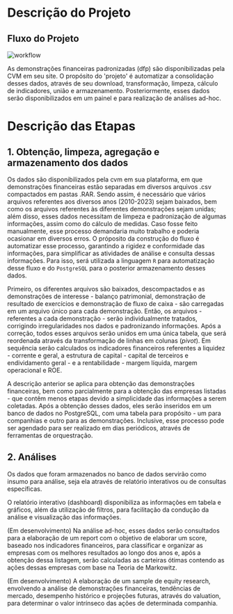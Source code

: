 # Descrição do Projeto
## Fluxo do Projeto

![workflow](https://github.com/viniciusbelchior0/cvm_DFPs/blob/main/references/diagrama_cvm-dfps.png)

As demonstrações financeiras padronizadas (dfp) são disponibilizadas pela CVM em seu site. O propósito do 'projeto' é automatizar a consolidação desses dados, através de seu download, transformação, limpeza, cálculo de indicadores, união e armazenamento. Posteriormente, esses dados serão disponibilizados em um painel e para realização de análises ad-hoc.

# Descrição das Etapas
## 1. Obtenção, limpeza, agregação e armazenamento dos dados
Os dados são disponibilizados pela cvm em sua plataforma, em que demonstrações financeiras estão separadas em diversos arquivos .csv compactados em pastas .RAR. Sendo assim, é necessário que vários arquivos referentes aos diversos anos (2010-2023) sejam baixados, bem como os arquivos referentes às diferentes demonstrações sejam unidas; além disso, esses dados necessitam de limpeza e padronização de algumas informações, assim como do cálculo de medidas. Caso fosse feito manualmente, esse processo demandaria muito trabalho e poderia ocasionar em diversos erros. O próposito da construção do fluxo é automatizar esse processo, garantindo a rigidez e conformidade das informações, para simplificar as atividades de análise e consulta dessas informações. Para isso, será utilizada a linguagem `R` para automatização desse fluxo e do `PostgreSQL` para o posterior armazenamento desses dados.

Primeiro, os diferentes arquivos são baixados, descompactados e as demonstrações de interesse - balanço patrimonial, demonstração de resultado de exercícios e demonstração de fluxo de caixa - são carregadas em um arquivo único para cada demonstração. Então, os arquivos - referentes a cada demonstração - serão individualmente tratados, corrigindo irregularidades nos dados e padronizando informações. Após a correção, todos esses arquivos serão unidos em uma única tabela, que será reordenada através da transformação de linhas em colunas (*pivot*). Em sequência serão calculados os indicadores financeiros referentes a liquidez - corrente e geral, a estrutura de capital - capital de terceiros e endividamento geral - e a rentabilidade - margem líquida, margem operacional e ROE.

A descrição anterior se aplica para obtenção das demonstrações financeiras, bem como parcialmente para a obtenção das empresas listadas - que contêm menos etapas devido a simplicidade das informações a serem coletadas. Após a obtenção desses dados, eles serão inseridos em um banco de dados no PostgreSQL, com uma tabela para propósito - um para companhias e outro para as demonstrações. Inclusive, esse processo pode ser agendado para ser realizado em dias periódicos, através de ferramentas de orquestração.

## 2. Análises
Os dados que foram armazenados no banco de dados servirão como insumo para análise, seja ela através de relatório interativos ou de consultas específicas.

O relatório interativo (dashboard) disponibiliza as informações em tabela e gráficos, além da utilização de filtros, para facilitação da condução da análise e visualização das informações.

(Em desenvolvimento) Na análise ad-hoc, esses dados serão consultados para a elaboração de um report com o objetivo de elaborar um score, baseado nos indicadores financeiros, para classificar e organizar as empresas com os melhores resultados ao longo dos anos e, após a obtenção dessa listagem, serão calculadas as carteiras ótimas contendo as ações dessas empresas com base na Teoria de Markowitz.

(Em desenvolvimento) A elaboração de um sample de equity research, envolvendo a análise de demonstrações financeiras, tendências de mercado, desempenho histórico e projeções futuras, através do valuation, para determinar o valor intrínseco das ações de determinada companhia.
